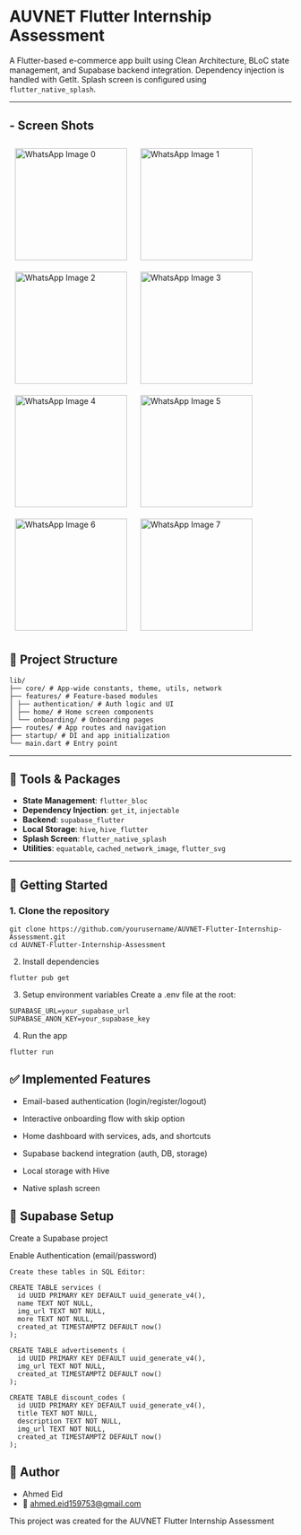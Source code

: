 # AUVNET Flutter Internship Assessment

A Flutter-based e-commerce app built using Clean Architecture, BLoC state management, and Supabase backend integration. Dependency injection is handled with GetIt. Splash screen is configured using `flutter_native_splash`.

---
## - Screen Shots
<img src="https://github.com/user-attachments/assets/29ee7ed8-4e49-45c7-a59c-df61f0eb793f" alt="WhatsApp Image 0" width="200" style="margin:10"/>
<img src="https://github.com/user-attachments/assets/4e9d8cd0-e2d4-43a9-b8c0-052ecdd60734" alt="WhatsApp Image 1" width="200" style="margin:10"/>
<img src="https://github.com/user-attachments/assets/65b257de-8cbe-4cc9-9a29-754876dfd4e7" alt="WhatsApp Image 2" width="200" style="margin:10"/>
<img src="https://github.com/user-attachments/assets/79ac429a-0f2d-449e-9de6-6b0a0896e75e" alt="WhatsApp Image 3" width="200" style="margin:10"/>
<img src="https://github.com/user-attachments/assets/e77895cc-a175-4146-8a87-0c66cb26cbf2" alt="WhatsApp Image 4" width="200" style="margin:10"/>
<img src="https://github.com/user-attachments/assets/5b3bf6fd-5f93-4301-b338-f55cc25bd853" alt="WhatsApp Image 5" width="200" style="margin:10"/>
<img src="https://github.com/user-attachments/assets/1a8a41e7-1407-4c30-b1a5-1a14d5d2289b" alt="WhatsApp Image 6" width="200" style="margin:10"/>
<img src="https://github.com/user-attachments/assets/b708f5ab-7cb8-48c5-b3c8-38ad114b52a4" alt="WhatsApp Image 7" width="200" style="margin:10"/>


## 📁 Project Structure
```
lib/
├── core/ # App-wide constants, theme, utils, network
├── features/ # Feature-based modules
│ ├── authentication/ # Auth logic and UI
│ ├── home/ # Home screen components
│ └── onboarding/ # Onboarding pages
├── routes/ # App routes and navigation
├── startup/ # DI and app initialization
└── main.dart # Entry point
```

---

## 🔧 Tools & Packages

- **State Management**: `flutter_bloc`
- **Dependency Injection**: `get_it`, `injectable`
- **Backend**: `supabase_flutter`
- **Local Storage**: `hive`, `hive_flutter`
- **Splash Screen**: `flutter_native_splash`
- **Utilities**: `equatable`, `cached_network_image`, `flutter_svg`

---

## 🚀 Getting Started

### 1. Clone the repository

```
git clone https://github.com/yourusername/AUVNET-Flutter-Internship-Assessment.git
cd AUVNET-Flutter-Internship-Assessment
```
2. Install dependencies
```
flutter pub get
```
3. Setup environment variables
Create a .env file at the root:
```
SUPABASE_URL=your_supabase_url
SUPABASE_ANON_KEY=your_supabase_key
```
4. Run the app
```
flutter run
```
## ✅ Implemented Features
 - Email-based authentication (login/register/logout)

 - Interactive onboarding flow with skip option

 - Home dashboard with services, ads, and shortcuts

 - Supabase backend integration (auth, DB, storage)

 - Local storage with Hive

 - Native splash screen



## 📄 Supabase Setup
Create a Supabase project

Enable Authentication (email/password)
```
Create these tables in SQL Editor:

CREATE TABLE services (
  id UUID PRIMARY KEY DEFAULT uuid_generate_v4(),
  name TEXT NOT NULL,
  img_url TEXT NOT NULL,
  more TEXT NOT NULL,
  created_at TIMESTAMPTZ DEFAULT now()
);

CREATE TABLE advertisements (
  id UUID PRIMARY KEY DEFAULT uuid_generate_v4(),
  img_url TEXT NOT NULL,
  created_at TIMESTAMPTZ DEFAULT now()
);

CREATE TABLE discount_codes (
  id UUID PRIMARY KEY DEFAULT uuid_generate_v4(),
  title TEXT NOT NULL,
  description TEXT NOT NULL,
  img_url TEXT NOT NULL,
  created_at TIMESTAMPTZ DEFAULT now()
);
```
## 👤 Author
- Ahmed Eid
- 📧 ahmed.eid159753@gmail.com

This project was created for the AUVNET Flutter Internship Assessment
